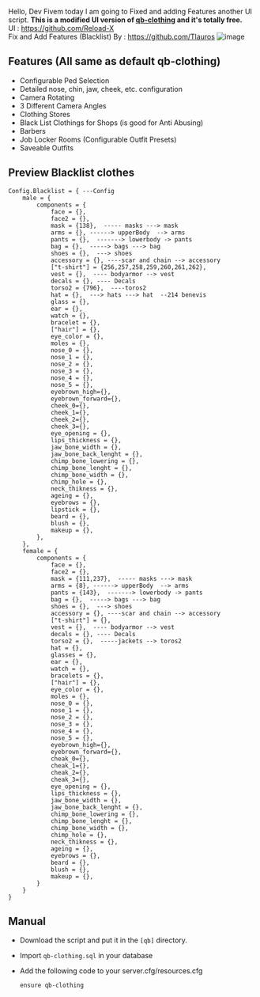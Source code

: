 Hello, Dev Fivem today I am going to Fixed and adding Features another UI script. **This is a modified UI version of [**qb-clothing**](https://github.com/qbcore-framework/qb-clothing) and it's totally free.** 
<br>
UI : https://github.com/Reload-X
<br>
Fix and Add Features (Blacklist) By : https://github.com/Tlauros
![image](https://github.com/Reload-X/qb-clothing/assets/167034229/555afdc0-bd5d-4d46-852d-f3b78287ecdf)


## **Features (All same as default qb-clothing)**

* Configurable Ped Selection
* Detailed nose, chin, jaw, cheek, etc. configuration
* Camera Rotating
* 3 Different Camera Angles
* Clothing Stores
* Black List Clothings for Shops (is good for Anti Abusing) 
* Barbers
* Job Locker Rooms (Configurable Outfit Presets)
* Saveable Outfits
## **Preview Blacklist clothes**
```
Config.Blacklist = { ---Config 
    male = {
        components = {
            face = {},
            face2 = {},
            mask = {138},  ----- masks ---> mask
            arms = {}, ------> upperBody  --> arms
            pants = {},  -------> lowerbody -> pants
            bag = {},  -----> bags ---> bag
            shoes = {},  ---> shoes
            accessory = {}, ----scar and chain --> accessory
            ["t-shirt"] = {256,257,258,259,260,261,262},
            vest = {},  ---- bodyarmor --> vest
            decals = {}, ---- Decals
            torso2 = {796},  ----toros2
            hat = {},  ---> hats ---> hat  --214 benevis
            glass = {},
            ear = {},
            watch = {},
            bracelet = {},
            ["hair"] = {},
            eye_color = {},
            moles = {},
            nose_0 = {},
            nose_1 = {},
            nose_2 = {},
            nose_3 = {},
            nose_4 = {},
            nose_5 = {},
            eyebrown_high={},
            eyebrown_forward={},
            cheek_0={},
            cheek_1={},
            cheek_2={},
            cheek_3={},
            eye_opening = {},
            lips_thickness = {},
            jaw_bone_width = {},
            jaw_bone_back_lenght = {},
            chimp_bone_lowering = {},
            chimp_bone_lenght = {},
            chimp_bone_width = {},
            chimp_hole = {},
            neck_thikness = {},
            ageing = {},
            eyebrows = {},
            lipstick = {},
            beard = {},
            blush = {},
            makeup = {},
        },
    },
    female = {
        components = {
            face = {},
            face2 = {},
            mask = {111,237},  ----- masks ---> mask
            arms = {8}, ------> upperBody  --> arms
            pants = {143},  -------> lowerbody -> pants
            bag = {},  -----> bags ---> bag
            shoes = {},  ---> shoes
            accessory = {}, ----scar and chain --> accessory
            ["t-shirt"] = {},
            vest = {},  ---- bodyarmor --> vest
            decals = {}, ---- Decals
            torso2 = {},  -----jackets --> toros2
            hat = {},
            glasses = {},
            ear = {},
            watch = {},
            bracelets = {},
            ["hair"] = {},
            eye_color = {},
            moles = {},
            nose_0 = {},
            nose_1 = {},
            nose_2 = {},
            nose_3 = {},
            nose_4 = {},
            nose_5 = {},
            eyebrown_high={},
            eyebrown_forward={},
            cheak_0={},
            cheak_1={},
            cheak_2={},
            cheak_3={},
            eye_opening = {},
            lips_thickness = {},
            jaw_bone_width = {},
            jaw_bone_back_lenght = {},
            chimp_bone_lowering = {},
            chimp_bone_lenght = {},
            chimp_bone_width = {},
            chimp_hole = {},
            neck_thikness = {},
            ageing = {},
            eyebrows = {},
            beard = {},
            blush = {},
            makeup = {},
        }
    }
}
```
## **Manual**

* Download the script and put it in the `[qb]` directory.
* Import `qb-clothing.sql` in your database
* Add the following code to your server.cfg/resources.cfg

  `ensure qb-clothing`
